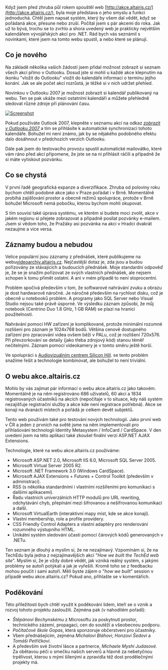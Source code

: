 <!-- dcterms:identifier = aspnetcz#135 -->
<!-- dcterms:title = Novinky a budoucnost webu akce.altairis.cz -->
<!-- dcterms:abstract = Když jsem před zhruba půl rokem spouštěl web http://akce.altairis.cz/, byla moje představa o jeho smyslu a funkci jednoduchá. Chtěl jsem napsat systém, který by všem dal vědět, když se pořádaná akce, přesune nebo zruší. Počítal jsem s pár akcemi do roka. Jak už to bývá, trochu se to zvrhlo a shora uvedený web je prakticky největším kalendářem vývojářských akcí pro .NET. Rád bych vás seznámil s novinkami, které jsem na tomto webu spustil, a nebo které se plánují. -->
<!-- np9:categoryId = 1 -->
<!-- x4w:category = Tipy, triky -->
<!-- np9:authorId = 1 -->
<!-- np9:authorEmail = michal.valasek@altairis.cz -->
<!-- dcterms:creator = Michal Altair Valášek -->
<!-- dcterms:created = 2007-01-25T03:55:07.5+01:00 -->
<!-- dcterms:dateAccepted = 2007-01-25T03:55:07.5+01:00 -->

Když jsem před zhruba půl rokem spouštěl web [http://akce.altairis.cz/](http://akce.altairis.cz/), byla moje představa o jeho smyslu a funkci jednoduchá. Chtěl jsem napsat systém, který by všem dal vědět, když se pořádaná akce, přesune nebo zruší. Počítal jsem s pár akcemi do roka. Jak už to bývá, trochu se to zvrhlo a shora uvedený web je prakticky největším kalendářem vývojářských akcí pro .NET. Rád bych vás seznámil s novinkami, které jsem na tomto webu spustil, a nebo které se plánují.

## Co je nového

Na základě několika vašich žádostí jsem přidal možnost zobrazit si seznam všech akcí přímo v Outlooku. Dosud jste si mohli u každé akce klepnutím na ikonku "vložit do Outlooku" vložit do kalendáře informaci o termínu jejího konání. Jak se ale počet akcí rozrůstá, je těžké si v nich udržet přehled.

Novinkou v Outlooku 2007 je možnost zobrazit si kalendář publikovaný na webu. Ten se pak ukáže mezi ostatními kalendáři a můžete přehledně sledovat různé zdroje při plánování času.

 [ ![Screenshot](https://www.cdn.altairis.cz/Blog/2007/20070125_webcal_lq.png) ](https://www.cdn.altairis.cz/Blog/2007/20070125_webcal_hq.png) 

Pokud používáte Outlook 2007, klepněte v seznamu akcí na odkaz *[zobrazit v Outlooku 2007](webcal://akce.altairis.cz/WebServices/GetICS.ashx)* a tím se přihlásíte k automatické synchronizaci tohoto kalendáře. Bohužel mi není známo, jak by se nějakého podobného efektu dalo dosáhnout v předchozích verzích Outlooku.

Dále pak jsem do testovacího provozu spustil automatické mailovátko, které vám ráno před akcí připomene, že jste se na ni přihlásit ráčili a případně že si máte vytiskout pozvánku.

## Co se chystá

V první řadě geografická expanze a diverzifikace. Zhruba od poloviny roku bychom chtěli podobné akce jako v Praze pořádat i v Brně. Momentálně probíhá zajišťování prostor a obecně režimů spolupráce, protože v Brně bohužel Microsoft nemá pobočku, kterou bychom mohli okupovat.

S tím souvisí také úprava systému, ve kterém si budete moci zvolit, akce v jakém regionu si přejete zobrazovat a případně posílat pozvánky e-mailem. Jsem si vědom toho, že Pražáky asi pozvánka na akci v Hradci dvakrát nezaujme a vice versa.

## Záznamy budou a nebudou

Velice populární jsou záznamy z přednášek, které publikujeme na webu[videoarchiv.altairis.cz](http://videoarchiv.altairis.cz/). Nejčastější dotaz je, zda jsou a budou pořizovány ze stávajících a budoucích přednášek. Moje standardní odpověď je, že se je snažím pořizovat ze svých vlastních přednášek, ale nejsem schopen k tomu přimět ostatní. A ani v mém případě to není stoprocentní.

Problém spočívá především v tom, že softwarové nahrávání zvuku a obrazu je dost hardwarově náročné. Je náročné především na rychlost disku, což je obecně u notebooků problém. A programy jako SQL Server nebo Visual Studio nejsou také právě úsporné. Ve výsledku záznam způsobí, že můj notebook (Centrino Duo 1.8 GHz, 1 GB RAM) se plazí na hranici použitelnosti.

Nahrávání pomocí HW zařízení je komplikované, protože minimální rozumné rozlišení pro záznam je 1024x768 bodů. Většina cenově dostupného zařízení pro zpracování videa ovšem běží v PALu, což je rozlišení 720x576. Při převzorkování se detaily (jako třeba zdrojový kód) stanou téměř nečitelnými. Záznam pomocí videokamery je v tomto směru ještě horší.

Ve spolupráci s [Audiovizuálním centrem Silicon Hill](http://avc.siliconhill.cz/). se tento problém snažíme řešit a technologie kombinovat, ale bohužel to není triviální.

## O webu akce.altairis.cz

Mohlo by vás zajímat pár informací o webu akce.altairis.cz jako takovém. Momentálně je na něm registrováno 686 uživatelů, 60 akcí a 1834 registrovaných účastníků na akcích (nepočítaje v to situace, kdy náš systém nezajišťuje registrační služby a akce kde není registrace potřebná). Akce se konají na dvanácti místech a pořádá je celkem devět subjektů.

Tento web používám také pro testování nových technologií. Jako první web v ČR a jeden z prvních na světě jsme na něm implementovali pro přihlašování technologii Identity Metasystem / InfoCard / CardSpace. V den uvedení jsem na této aplikaci také zkoušel finální verzi ASP.NET AJAX Extensions.

Technologie, které na webu akce.altairis.cz používáme:

*   Microsoft ASP.NET 2.0, Microsoft IIS 6.0, Microsoft SQL Server 2005.
*   Microsoft Virtual Server 2005 R2.
*   Microsoft .NET Framework 3.0 (Windows CardSpace).
*   Microsoft AJAX Extensions + Futures + Control Toolkit (především v administraci).
*   RSS (s několika standardními i vlastními rozšířeními pro komunikaci s dalšími aplikacemi).
*   Řadu vlastních univerzálních HTTP modulů pro URL rewriting, odchytávání chyb, přepínání mezi šifrovanou a nešifrovanou komunikací a další.
*   Microsoft VirtualEarth (interaktivní mapy míst, kde se akce konají).
*   Vlastní membership, role a profile providery.
*   CSS Friendly Control Adapters a vlastní adaptéry pro renderování rozumného výstupního HTML.
*   Unikátní systém sledování účasti pomocí čárových kódů generovaných v .NETu. 

Ten seznam je dlouhý a myslím si, že ne nezajímavý. Vzpomínám si, že na TechEdu byla jedna z nejzajímavějších akcí "*How we built the TechEd web site*". Myslím si, že je vždy dobré vědět, jak vzniká reálný systém, s jakými problémy se autoři potýkali a jak je vyřešili. Kromě toho se z feedbacku mohou poučit i sami autoři. Měli byste zájem o "*how we built*" session v případě webu akce.altairis.cz? Pokud ano, přihlašte se v komentářích.

## Poděkování

Této příležitosti bych chtěl využít k poděkování lidem, kteří se o vznik a rozvoj tohoto projektu zasloužili. Zejména pak (v nahodilém pořadí):

*   *Štěpánovi Bechynskému* z Microsoftu za poskytnutí prostor, technického zázemí, propagaci, cen do soutěží a všeobecnou podporu.
*   *Počítačové škole Gopas*, která sponzoruje občerstvení pro účastníky.
*   Všem přednášejícím, zejména *Michalovi Bláhovi*, *Honzovi Šedovi* a *Tomáši Petříčkovi*.
*   A především své životní lásce a partnerce, *Michaele Myshi Judasové.* Za obětavou péči o smečku našich serverů a hlavně za nebetyčnou trpělivost, kterou s mými šílenými a zpravidla též dost prodělečnými projekty má.